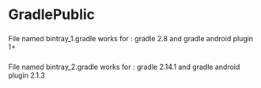 # GradlePublic

###
File named bintray_1.gradle works for : gradle 2.8 and gradle android plugin 1+

###
File named bintray_2.gradle works for : gradle 2.14.1 and gradle android plugin 2.1.3
